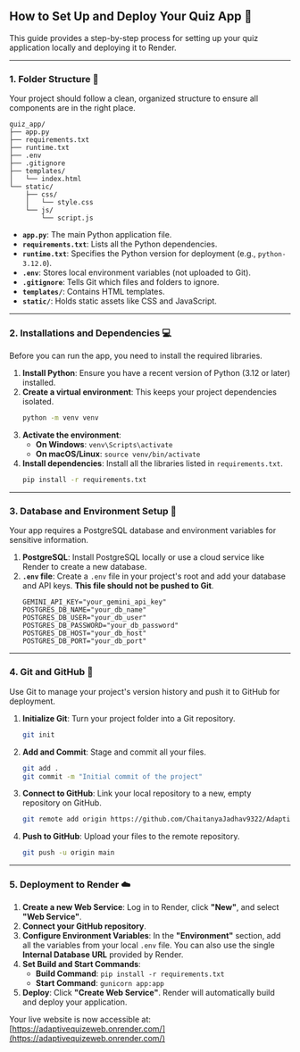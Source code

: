 ## How to Set Up and Deploy Your Quiz App 🚀

This guide provides a step-by-step process for setting up your quiz application locally and deploying it to Render.

-----

### 1\. Folder Structure 📁

Your project should follow a clean, organized structure to ensure all components are in the right place.

```
quiz_app/
├── app.py
├── requirements.txt
├── runtime.txt
├── .env
├── .gitignore
├── templates/
│   └── index.html
└── static/
    ├── css/
    │   └── style.css
    └── js/
        └── script.js
```

  * **`app.py`**: The main Python application file.
  * **`requirements.txt`**: Lists all the Python dependencies.
  * **`runtime.txt`**: Specifies the Python version for deployment (e.g., `python-3.12.0`).
  * **`.env`**: Stores local environment variables (not uploaded to Git).
  * **`.gitignore`**: Tells Git which files and folders to ignore.
  * **`templates/`**: Contains HTML templates.
  * **`static/`**: Holds static assets like CSS and JavaScript.

-----

### 2\. Installations and Dependencies 💻

Before you can run the app, you need to install the required libraries.

1.  **Install Python**: Ensure you have a recent version of Python (3.12 or later) installed.
2.  **Create a virtual environment**: This keeps your project dependencies isolated.
    ```bash
    python -m venv venv
    ```
3.  **Activate the environment**:
      * **On Windows**: `venv\Scripts\activate`
      * **On macOS/Linux**: `source venv/bin/activate`
4.  **Install dependencies**: Install all the libraries listed in `requirements.txt`.
    ```bash
    pip install -r requirements.txt
    ```

-----

### 3\. Database and Environment Setup 💾

Your app requires a PostgreSQL database and environment variables for sensitive information.

1.  **PostgreSQL**: Install PostgreSQL locally or use a cloud service like Render to create a new database.
2.  **`.env` file**: Create a `.env` file in your project's root and add your database and API keys. **This file should not be pushed to Git**.
    ```
    GEMINI_API_KEY="your_gemini_api_key"
    POSTGRES_DB_NAME="your_db_name"
    POSTGRES_DB_USER="your_db_user"
    POSTGRES_DB_PASSWORD="your_db_password"
    POSTGRES_DB_HOST="your_db_host"
    POSTGRES_DB_PORT="your_db_port"
    ```

-----

### 4\. Git and GitHub 🔗

Use Git to manage your project's version history and push it to GitHub for deployment.

1.  **Initialize Git**: Turn your project folder into a Git repository.
    ```bash
    git init
    ```
2.  **Add and Commit**: Stage and commit all your files.
    ```bash
    git add .
    git commit -m "Initial commit of the project"
    ```
3.  **Connect to GitHub**: Link your local repository to a new, empty repository on GitHub.
    ```bash
    git remote add origin https://github.com/ChaitanyaJadhav9322/AdaptiveQuizeWeb.git
    ```
4.  **Push to GitHub**: Upload your files to the remote repository.
    ```bash
    git push -u origin main
    ```

-----

### 5\. Deployment to Render ☁️

1.  **Create a new Web Service**: Log in to Render, click **"New"**, and select **"Web Service"**.
2.  **Connect your GitHub repository**.
3.  **Configure Environment Variables**: In the **"Environment"** section, add all the variables from your local `.env` file. You can also use the single **Internal Database URL** provided by Render.
4.  **Set Build and Start Commands**:
      * **Build Command**: `pip install -r requirements.txt`
      * **Start Command**: `gunicorn app:app`
5.  **Deploy**: Click **"Create Web Service"**. Render will automatically build and deploy your application.

Your live website is now accessible at: [https://adaptivequizeweb.onrender.com/](https://adaptivequizeweb.onrender.com/) 

